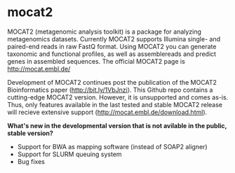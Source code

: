 # mocat2
MOCAT2 (metagenomic analysis toolkit) is a package for analyzing metagenomics datasets. Currently MOCAT2 supports Illumina single- and paired-end reads in raw FastQ format. Using MOCAT2 you can generate taxonomic and functional profiles, as well as assemblereads and predict genes in assembled sequences. The official MOCAT2 page is http://mocat.embl.de/

Development of MOCAT2 continues post the publication of the MOCAT2 Bioinformatics paper (http://bit.ly/1VbJnzi). This Github repo contains a cutting-edge MOCAT2 version. However, it is unsupported and comes as-is. Thus, only features available in the last tested and stable MOCAT2 release will recieve extensive support (http://mocat.embl.de/download.html).


<b>What's new in the developmental version that is not avilable in the public, stable version?</b>
- Support for BWA as mapping software (instead of SOAP2 aligner)
- Support for SLURM queuing system
- Bug fixes
